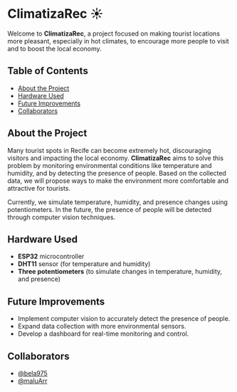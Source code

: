 # ClimatizaRec ☀️

Welcome to **ClimatizaRec**, a project focused on making tourist locations more pleasant, especially in hot climates, to encourage more people to visit and to boost the local economy.

## Table of Contents
- [About the Project](#about-the-project)
- [Hardware Used](#hardware-used)
- [Future Improvements](#future-improvements)
- [Collaborators](#collaborators)

## About the Project
Many tourist spots in Recife can become extremely hot, discouraging visitors and impacting the local economy. **ClimatizaRec** aims to solve this problem by monitoring environmental conditions like temperature and humidity, and by detecting the presence of people. Based on the collected data, we will propose ways to make the environment more comfortable and attractive for tourists.

Currently, we simulate temperature, humidity, and presence changes using potentiometers. In the future, the presence of people will be detected through computer vision techniques.

## Hardware Used
- **ESP32** microcontroller
- **DHT11** sensor (for temperature and humidity)
- **Three potentiometers** (to simulate changes in temperature, humidity, and presence)

## Future Improvements
- Implement computer vision to accurately detect the presence of people.
- Expand data collection with more environmental sensors.
- Develop a dashboard for real-time monitoring and control.

## Collaborators
- [@bela975](https://github.com/bela975)
- [@maluArr](https://github.com/maluArr)

